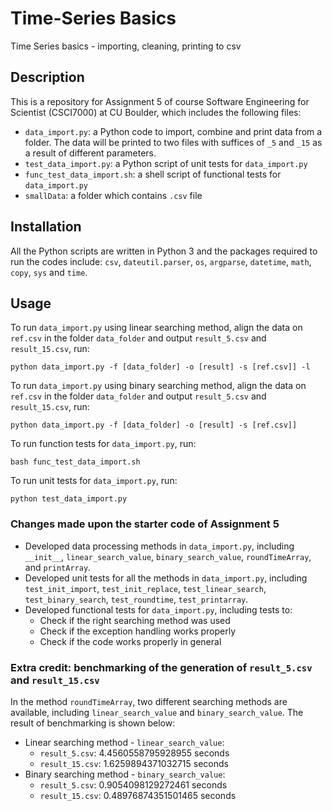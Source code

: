 # Time-Series Basics
Time Series basics - importing, cleaning, printing to csv

## Description
This is a repository for Assignment 5 of course Software Engineering for Scientist (CSCI7000) at CU Boulder, which includes the following files:
- `data_import.py`: a Python code to import, combine and print data from a folder. The data will be printed to two files with suffices of `_5` and `_15` as a result of different parameters.
- `test_data_import.py`: a Python script of unit tests for `data_import.py`
- `func_test_data_import.sh`: a shell script of functional tests for `data_import.py`
- `smallData`: a folder which contains `.csv` file

## Installation
All the Python scripts are written in Python 3 and the packages required to run the codes include: `csv`, `dateutil.parser`, `os`, `argparse`, `datetime`, `math`, `copy`, `sys` and `time`.

## Usage
To run `data_import.py` using linear searching method, align the data on `ref.csv` in the folder `data_folder` and output `result_5.csv` and `result_15.csv`, run:
```
python data_import.py -f [data_folder] -o [result] -s [ref.csv]] -l
```
To run `data_import.py` using binary searching method, align the data on `ref.csv` in the folder `data_folder` and output `result_5.csv` and `result_15.csv`, run:
```
python data_import.py -f [data_folder] -o [result] -s [ref.csv]]
```
To run function tests for `data_import.py`, run:
```
bash func_test_data_import.sh
```
To run unit tests for `data_import.py`, run:
```
python test_data_import.py
```

### Changes made upon the starter code of Assignment 5
- Developed data processing methods in `data_import.py`, including `__init__`, `linear_search_value`, `binary_search_value`, `roundTimeArray`, and `printArray`.
- Developed unit tests for all the methods in `data_import.py`, including `test_init_import`, `test_init_replace`, `test_linear_search`, `test_binary_search`, `test_roundtime`, `test_printarray`.
- Developed functional tests for `data_import.py`, including tests to:
  - Check if the right searching method was used
  - Check if the exception handling works properly
  - Check if the code works properly in general

### Extra credit: benchmarking of the generation of `result_5.csv` and `result_15.csv`
In the method `roundTimeArray`, two different searching methods are available, including `linear_search_value` and `binary_search_value`. The result of benchmarking is shown below:
- Linear searching method - `linear_search_value`:
  - `result_5.csv`: 4.4560558795928955 seconds
  - `result_15.csv`: 1.6259894371032715 seconds
- Binary searching method - `binary_search_value`:
  - `result_5.csv`: 0.9054098129272461 seconds
  - `result_15.csv`: 0.48976874351501465 seconds
